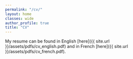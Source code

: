 ```yaml
---
permalink: "/cv/"
layout: home
classes: wide
author_profile: true
title: "CV"
---
```


My resume can be found in English [here]({{ site.url }}/assets/pdfs/cv_english.pdf) and in French [here]({{ site.url }}/assets/pdfs/cv_french.pdf).
